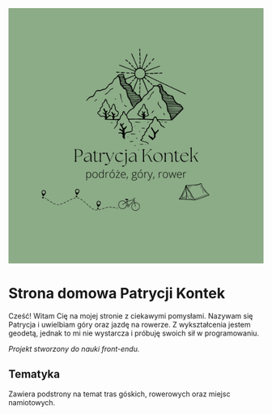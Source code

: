 ![image](./gh/PK.png)

# Strona domowa Patrycji Kontek

Cześć! Witam Cię na mojej stronie z ciekawymi pomysłami. Nazywam się Patrycja i uwielbiam góry oraz jazdę na rowerze. Z wykształcenia jestem geodetą, jednak to mi nie wystarcza i próbuję swoich sił w programowaniu.

*Projekt stworzony do nauki front-endu.*

## Tematyka

Zawiera podstrony na temat tras góskich, rowerowych oraz miejsc namiotowych.
